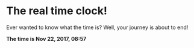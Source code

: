 # The real time clock!

Ever wanted to know what the time is? Well, your journey is about to end!

**The time is Nov 22, 2017, 08:57**